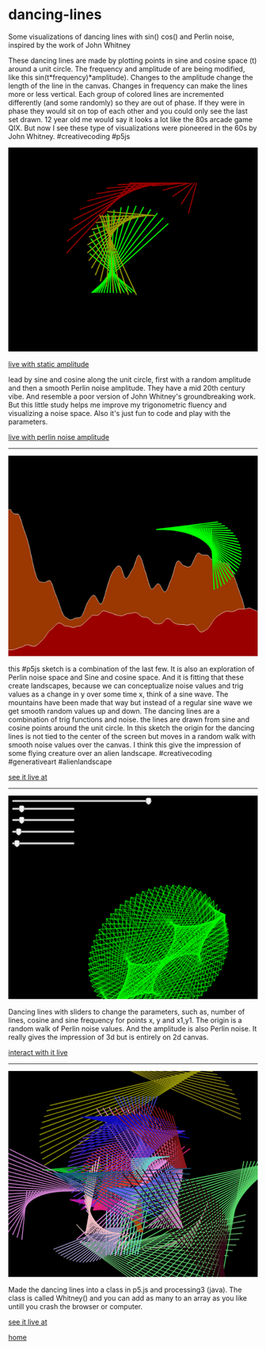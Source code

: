 # dancing-lines
Some visualizations of dancing lines with sin() cos() and Perlin noise, inspired by the work of John Whitney

These dancing lines are made by plotting points in sine and cosine space  (t) around a unit circle.  The frequency and amplitude of are being modified, like this sin(t*frequency)*amplitude). Changes to the amplitude change the length of the line in the canvas. Changes in frequency can make the lines more or less vertical. Each group of colored lines are incremented differently (and some randomly) so they are out of phase. If they were in phase they would sit on top of each other and you could only see the last set drawn. 12 year old me would say it looks a lot like the 80s arcade game QIX. But now I see these type of visualizations were pioneered in the 60s by John Whitney. #creativecoding #p5js

![dancinglines](dancinglines1.png)

[live with static amplitude](https://editor.p5js.org/greggelong/present/fD0xkweGJ)

lead by sine and cosine along the unit circle, first with a random amplitude and then a smooth Perlin noise amplitude. They have a mid 20th century vibe. And resemble a poor version of John Whitney's groundbreaking work. But this little study helps me improve my trigonometric fluency and visualizing a noise space. Also it's just fun to code and play with the parameters.

[live with perlin noise amplitude](https://editor.p5js.org/greggelong/present/OCijfputu)

******************

![dancingLinesLandscape](dancingLinesLandscape.png)

this #p5js sketch is a combination of the last few. It is also an exploration of Perlin noise space and Sine and cosine space. And it is fitting that these create landscapes, because we can conceptualize noise values and trig values as a change in y over some time x, think of a sine wave. The mountains have been made that way but instead of a regular sine wave we get smooth random values up and down. The dancing lines are a combination of trig functions and noise. the lines are drawn from sine and cosine points around the unit circle. In this sketch the origin for the dancing lines is not tied to the center of the screen but moves in a random walk with smooth noise values over the canvas. I think this give the impression of some flying creature over an alien landscape. #creativecoding #generativeart #alienlandscape

[see it live at](https://editor.p5js.org/greggelong/present/snkn8QBzB)

******************

![dancingLinesSlider](dancingLinesSlider.png)

Dancing lines with sliders to change the parameters, such as, number of lines, cosine and sine frequency for points x, y and x1,y1. The origin is a random walk of Perlin noise values. And the amplitude is also Perlin noise. It really gives the impression of 3d but is entirely on 2d canvas. 

[interact with it live](https://editor.p5js.org/greggelong/present/HqR86nvlg)

**********************
![whitneyClassArray25](whitneyClassArray25.png)

Made the dancing lines into a class in p5.js and processing3 (java).  The class is called Whitney() and you can add as many to an array as you like untill you crash the browser or computer. 

[see it live at](https://editor.p5js.org/greggelong/present/AS6tC3Uoz)

[home](https://greggelong.github.io/)
